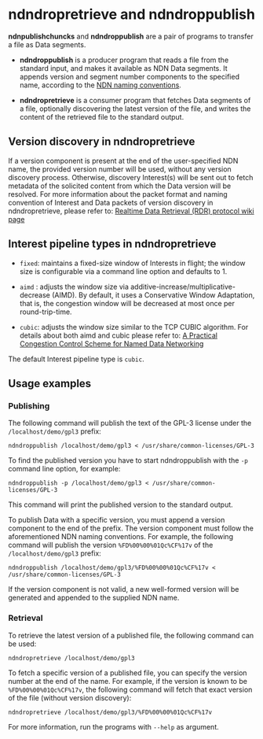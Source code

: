 # ndndropretrieve and ndndroppublish

**ndnpublishchuncks** and **ndndroppublish** are a pair of programs to transfer a file as Data segments.

* **ndndroppublish** is a producer program that reads a file from the standard input, and makes
  it available as NDN Data segments.  It appends version and segment number components
  to the specified name, according to the
  [NDN naming conventions](http://named-data.net/publications/techreports/ndn-tr-22-ndn-memo-naming-conventions/).

* **ndndropretrieve** is a consumer program that fetches Data segments of a file, optionally
  discovering the latest version of the file, and writes the content of the retrieved file to
  the standard output.

## Version discovery in ndndropretrieve

If a version component is present at the end of the user-specified NDN name, the provided version
number will be used, without any version discovery process. Otherwise, discovery Interest(s) will
be sent out to fetch metadata of the solicited content from which the Data version will be resolved.
For more information about the packet format and naming convention of Interest and Data packets of
version discovery in ndndropretrieve, please refer to:
[Realtime Data Retrieval (RDR) protocol wiki page](https://redmine.named-data.net/projects/ndn-tlv/wiki/RDR)

## Interest pipeline types in ndndropretrieve

* `fixed`: maintains a fixed-size window of Interests in flight; the window size is configurable
           via a command line option and defaults to 1.

* `aimd` : adjusts the window size via additive-increase/multiplicative-decrease (AIMD).
           By default, it uses a Conservative Window Adaptation, that is, the congestion window
           will be decreased at most once per round-trip-time.

* `cubic`: adjusts the window size similar to the TCP CUBIC algorithm.
           For details about both aimd and cubic please refer to:
           [A Practical Congestion Control Scheme for Named Data
           Networking](https://conferences2.sigcomm.org/acm-icn/2016/proceedings/p21-schneider.pdf)

The default Interest pipeline type is `cubic`.

## Usage examples

### Publishing

The following command will publish the text of the GPL-3 license under the `/localhost/demo/gpl3`
prefix:

    ndndroppublish /localhost/demo/gpl3 < /usr/share/common-licenses/GPL-3

To find the published version you have to start ndndroppublish with the `-p` command line option,
for example:

    ndndroppublish -p /localhost/demo/gpl3 < /usr/share/common-licenses/GPL-3

This command will print the published version to the standard output.

To publish Data with a specific version, you must append a version component to the end of the
prefix. The version component must follow the aforementioned NDN naming conventions.
For example, the following command will publish the version `%FD%00%00%01Qc%CF%17v` of the
`/localhost/demo/gpl3` prefix:

    ndndroppublish /localhost/demo/gpl3/%FD%00%00%01Qc%CF%17v < /usr/share/common-licenses/GPL-3

If the version component is not valid, a new well-formed version will be generated and appended
to the supplied NDN name.

### Retrieval

To retrieve the latest version of a published file, the following command can be used:

    ndndropretrieve /localhost/demo/gpl3

To fetch a specific version of a published file, you can specify the version number at the end of
the name. For example, if the version is known to be `%FD%00%00%01Qc%CF%17v`, the following command
will fetch that exact version of the file (without version discovery):

    ndndropretrieve /localhost/demo/gpl3/%FD%00%00%01Qc%CF%17v

For more information, run the programs with `--help` as argument.
